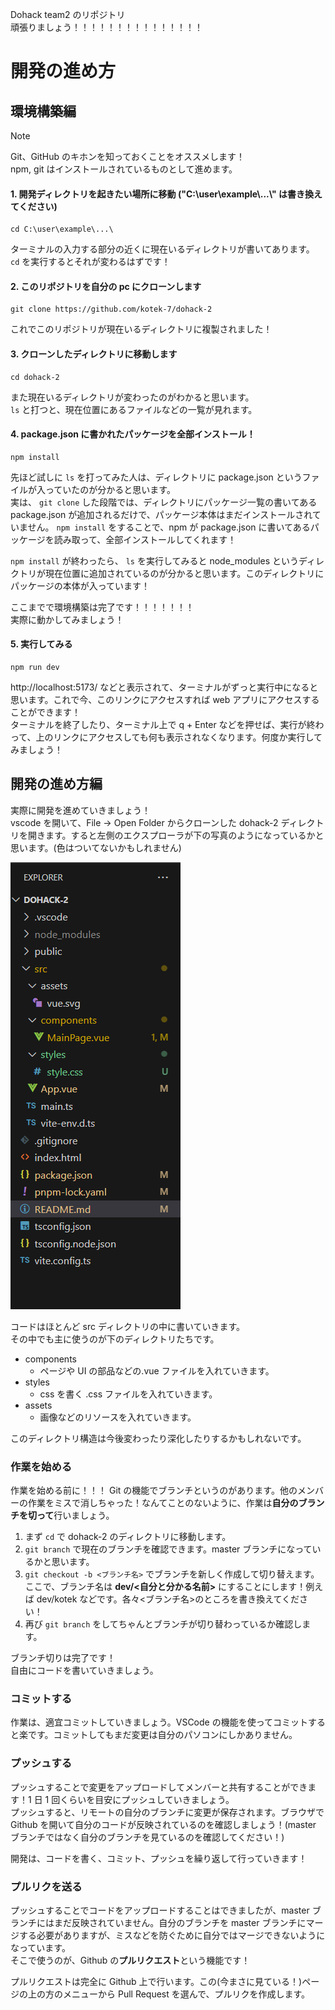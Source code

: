 Dohack team2 のリポジトリ  
頑張りましょう！！！！！！！！！！！！！！！

# 開発の進め方

## 環境構築編

> [!NOTE]
> Git、GitHub のキホンを知っておくことをオススメします！  
> npm, git はインストールされているものとして進めます。

#### 1. 開発ディレクトリを起きたい場所に移動 ("C:\user\example\\...\\" は書き換えてください)

```
cd C:\user\example\...\
```

ターミナルの入力する部分の近くに現在いるディレクトリが書いてあります。  
`cd` を実行するとそれが変わるはずです！

#### 2. このリポジトリを自分の pc にクローンします

```
git clone https://github.com/kotek-7/dohack-2
```

これでこのリポジトリが現在いるディレクトリに複製されました！

#### 3. クローンしたディレクトリに移動します

```
cd dohack-2
```

また現在いるディレクトリが変わったのがわかると思います。  
`ls` と打つと、現在位置にあるファイルなどの一覧が見れます。

#### 4. package.json に書かれたパッケージを全部インストール！

```
npm install
```

先ほど試しに `ls` を打ってみた人は、ディレクトリに package.json というファイルが入っていたのが分かると思います。  
実は、 `git clone` した段階では、ディレクトリにパッケージ一覧の書いてある package.json が追加されるだけで、パッケージ本体はまだインストールされていません。 `npm install` をすることで、npm が package.json に書いてあるパッケージを読み取って、全部インストールしてくれます！

`npm install` が終わったら、 `ls` を実行してみると node_modules というディレクトリが現在位置に追加されているのが分かると思います。このディレクトリにパッケージの本体が入っています！

ここまでで環境構築は完了です！！！！！！！  
実際に動かしてみましょう！

#### 5. 実行してみる

```
npm run dev
```

http://localhost:5173/ などと表示されて、ターミナルがずっと実行中になると思います。これで今、このリンクにアクセスすれば web アプリにアクセスすることができます！  
ターミナルを終了したり、ターミナル上で q + Enter などを押せば、実行が終わって、上のリンクにアクセスしても何も表示されなくなります。何度か実行してみましょう！

## 開発の進め方編

実際に開発を進めていきましょう！  
vscode を開いて、File → Open Folder からクローンした dohack-2 ディレクトリを開きます。すると左側のエクスプローラが下の写真のようになっているかと思います。(色はついてないかもしれません)

![alt text](https://raw.githubusercontent.com/kotek-7/MyImages/main/dohack-2/screenshot1.png)

コードはほとんど src ディレクトリの中に書いていきます。  
その中でも主に使うのが下のディレクトリたちです。

- components
  - ページや UI の部品などの.vue ファイルを入れていきます。
- styles
  - css を書く .css ファイルを入れていきます。
- assets
  - 画像などのリソースを入れていきます。

このディレクトリ構造は今後変わったり深化したりするかもしれないです。

### 作業を始める

作業を始める前に！！！
Git の機能でブランチというのがあります。他のメンバーの作業をミスで消しちゃった！なんてことのないように、作業は**自分のブランチを切って**行いましょう。

1. まず `cd` で dohack-2 のディレクトリに移動します。
2. `git branch` で現在のブランチを確認できます。master ブランチになっているかと思います。
3. `git checkout -b <ブランチ名>` でブランチを新しく作成して切り替えます。  
   ここで、ブランチ名は **dev/<自分と分かる名前>** にすることにします！例えば dev/kotek などです。各々<ブランチ名>のところを書き換えてください！
4. 再び `git branch` をしてちゃんとブランチが切り替わっているか確認します。

ブランチ切りは完了です！  
自由にコードを書いていきましょう。

### コミットする

作業は、適宜コミットしていきましょう。VSCode の機能を使ってコミットすると楽です。コミットしてもまだ変更は自分のパソコンにしかありません。

### プッシュする

プッシュすることで変更をアップロードしてメンバーと共有することができます！1 日 1 回くらいを目安にプッシュしていきましょう。  
プッシュすると、リモートの自分のブランチに変更が保存されます。ブラウザで Github を開いて自分のコードが反映されているのを確認しましょう！(master ブランチではなく自分のブランチを見ているのを確認してください！)

開発は、コードを書く、コミット、プッシュを繰り返して行っていきます！

### プルリクを送る

プッシュすることでコードをアップロードすることはできましたが、master ブランチにはまだ反映されていません。自分のブランチを master ブランチにマージする必要がありますが、ミスなどを防ぐために自分ではマージできないようになっています。  
そこで使うのが、Github の**プルリクエスト**という機能です！

プルリクエストは完全に Github 上で行います。この(今まさに見ている！)ページの上の方のメニューから Pull Request を選んで、プルリクを作成します。
